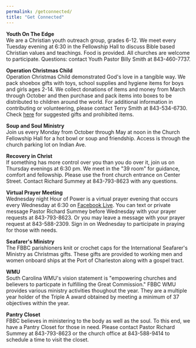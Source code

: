 ```yaml
---
permalink: /getconnected/
title: "Get Connected"
---
```


<b>Youth On The Edge</b><br> We are a Christian youth outreach group, grades 6-12. We meet every
Tuesday evening at 6:30 in the Fellowship Hall to discuss Bible based Christian values and
teachings. Food is provided. All churches are welcome to participate. Questions: contact Youth
Pastor Billy Smith at 843-460-7737.

<b>Operation Christmas Child</b><br> Operation Christmas Child demonstrated God's love in a tangible
way. We pack shoebox gifts with toys, school supplies and hygiene items for boys and girls ages
2-14. We collect donations of items and money from March through October and then purchase and pack
items into boxes to be distributed to children around the world. For additional information in
contributing or volunteering, please contact Terry Smith at 843-534-6730. Check
[here](https://www.samaritanspurse.org/operation-christmas-child/what-goes-in-my-shoebox-suggestions/)
for suggested gifts and prohibited items.

<b>Soup and Soul Ministry</b><br> Join us every Monday from October through May at noon in the
Church Fellowship Hall for a hot bowl or soup and friendship. Access is through the church parking
lot on Indian Ave.

<b>Recovery in Christ</b><br> If something has more control over you than you do over it, join us on
Thursday evenings at 6:30 pm. We meet in the "39 room" for guidance, comfort and fellowship. Please
use the front church entrance on Center Street. Contact Richard Summey at 843-793-8623 with any
questions.

<b>Virtual Prayer Meeting</b><br> Wednesday night Hour of Power is a virtual prayer evening that
occurs every Wednesday at 6:30 on
[Facebook Live](https://www.facebook.com/FollyBeachBaptistChurch/). You can text or private message
Pastor Richard Summey before Wednesday with your prayer requests at 843-793-8623. Or you may leave a
message with your prayer request at 843-588-2309. Sign in on Wednesday to participate in praying for
those with needs.

<b>Seafarer's Ministry</b><br> The FBBC parishioners knit or crochet caps for the International
Seafarer's Ministry as Christmas gifts. These gifts are provided to working men and women onboard
ships at the Port of Charleston along with a gospel tract.

<b>WMU</b><br> South Carolina WMU's vision statement is "empowering churches and believers to
particpate in fulfilling the Great Commission." FBBC WMU provides various ministry activities
thoughout the year. They are a multiple year holder of the Triple A award obtained by meeting a
minimum of 37 objectives within the year.

<b>Pantry Closet</b><br> FBBC believes in ministering to the body as well as the soul. To this end,
we have a Pantry Closet for those in need. Please contact Pastor Richard Summey at 843-793-8623 or
the church office at 843-588-9414 to schedule a time to visit the closet.
